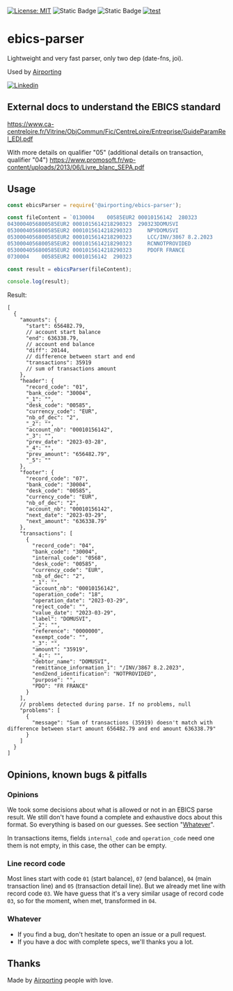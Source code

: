 [![License: MIT](https://img.shields.io/badge/License-MIT-yellow.svg)](https://opensource.org/licenses/MIT)
![Static Badge](https://img.shields.io/badge/coverage-87.86-brightgreen)
![Static Badge](https://img.shields.io/badge/release-1.13.6-blue)
[![test](https://github.com/airporting/ebics-parser/actions/workflows/test.yml/badge.svg)](https://github.com/airporting/ebics-parser/actions/workflows/test.yml)

# ebics-parser

Lightweight and very fast parser, only two dep (date-fns, joi).

Used by [Airporting](https://www.airporting.com)

[![Linkedin](https://img.shields.io/badge/LinkedIn-0077B5?style=for-the-badge&logo=linkedin&logoColor=white)](https://www.linkedin.com/company/airporting)

## External docs to understand the EBICS standard

https://www.ca-centreloire.fr/Vitrine/ObjCommun/Fic/CentreLoire/Entreprise/GuideParamRel_EDI.pdf

With more details on qualifier "05" (additional details on transaction, qualifier "04")
https://www.promosoft.fr/wp-content/uploads/2013/06/Livre_blanc_SEPA.pdf

## Usage

```javascript
const ebicsParser = require('@airporting/ebics-parser');

const fileContent = `0130004    00585EUR2 00010156142  280323                                                  0000006564827I
0430004056800585EUR2 0001015614218290323  290323DOMUSVI                          0000000  0000000359190{
0530004056800585EUR2 0001015614218290323     NPYDOMUSVI
0530004056800585EUR2 0001015614218290323     LCC/INV/3867 8.2.2023
0530004056800585EUR2 0001015614218290323     RCNNOTPROVIDED
0530004056800585EUR2 0001015614218290323     PDOFR FRANCE
0730004    00585EUR2 00010156142  290323                                                  0000006363387I`;

const result = ebicsParser(fileContent);

console.log(result);
```

Result:

```json5
[
  {
    "amounts": {
      "start": 656482.79,
      // account start balance
      "end": 636338.79,
      // account end balance
      "diff": 20144,
      // difference between start and end
      "transactions": 35919
      // sum of transactions amount
    },
    "header": {
      "record_code": "01",
      "bank_code": "30004",
      "_1": "",
      "desk_code": "00585",
      "currency_code": "EUR",
      "nb_of_dec": "2",
      "_2": "",
      "account_nb": "00010156142",
      "_3": "",
      "prev_date": "2023-03-28",
      "_4": "",
      "prev_amount": "656482.79",
      "_5": ""
    },
    "footer": {
      "record_code": "07",
      "bank_code": "30004",
      "desk_code": "00585",
      "currency_code": "EUR",
      "nb_of_dec": "2",
      "account_nb": "00010156142",
      "next_date": "2023-03-29",
      "next_amount": "636338.79"
    },
    "transactions": [
      {
        "record_code": "04",
        "bank_code": "30004",
        "internal_code": "0568",
        "desk_code": "00585",
        "currency_code": "EUR",
        "nb_of_dec": "2",
        "_1": "",
        "account_nb": "00010156142",
        "operation_code": "18",
        "operation_date": "2023-03-29",
        "reject_code": "",
        "value_date": "2023-03-29",
        "label": "DOMUSVI",
        "_2": "",
        "reference": "0000000",
        "exempt_code": "",
        "_3": "",
        "amount": "35919",
        "_4:": "",
        "debtor_name": "DOMUSVI",
        "remittance_information_1": "/INV/3867 8.2.2023",
        "end2end_identification": "NOTPROVIDED",
        "purpose": "",
        "PDO": "FR FRANCE"
      }
    ],
    // problems detected during parse. If no problems, null
    "problems": [
      {
        "message": "Sum of transactions (35919) doesn't match with difference between start amount 656482.79 and end amount 636338.79"
      }
    ]
  }
]
```

## Opinions, known bugs & pitfalls

### Opinions

We took some decisions about what is allowed or not in an EBICS parse result. We still don't have found a complete and exhaustive docs about this format. So
everything is based on our guesses. See section "[Whatever](#whatever)".

In transactions items, fields `internal_code` and `operation_code` need one them is not empty, in this case, the other can be empty.

### Line record code

Most lines start with code `01` (start balance), `07` (end balance), `04` (main transaction line) and `05` (transaction detail line). But we already met line
with record code `03`. We have guess that it's a very similar usage of record code `03`, so for the moment, when met, transformed in `04`.

### Whatever

- If you find a bug, don't hesitate to open an issue or a pull request.
- If you have a doc with complete specs, we'll thanks you a lot.

## Thanks

Made by [Airporting](https://www.airporting.com) people with love.

